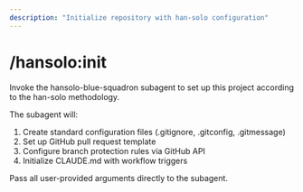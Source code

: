 ```yaml
---
description: "Initialize repository with han-solo configuration"
---
```


# /hansolo:init

Invoke the hansolo-blue-squadron subagent to set up this project according to the han-solo methodology.

The subagent will:
1. Create standard configuration files (.gitignore, .gitconfig, .gitmessage)
2. Set up GitHub pull request template
3. Configure branch protection rules via GitHub API
4. Initialize CLAUDE.md with workflow triggers

Pass all user-provided arguments directly to the subagent.